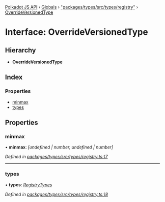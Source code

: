 [Polkadot JS API](../README.md) › [Globals](../globals.md) › ["packages/types/src/types/registry"](../modules/_packages_types_src_types_registry_.md) › [OverrideVersionedType](_packages_types_src_types_registry_.overrideversionedtype.md)

# Interface: OverrideVersionedType

## Hierarchy

* **OverrideVersionedType**

## Index

### Properties

* [minmax](_packages_types_src_types_registry_.overrideversionedtype.md#minmax)
* [types](_packages_types_src_types_registry_.overrideversionedtype.md#types)

## Properties

###  minmax

• **minmax**: *[undefined | number, undefined | number]*

*Defined in [packages/types/src/types/registry.ts:17](https://github.com/polkadot-js/api/blob/e1cb62d2d/packages/types/src/types/registry.ts#L17)*

___

###  types

• **types**: *[RegistryTypes](../modules/_packages_types_src_types_registry_.md#registrytypes)*

*Defined in [packages/types/src/types/registry.ts:18](https://github.com/polkadot-js/api/blob/e1cb62d2d/packages/types/src/types/registry.ts#L18)*
